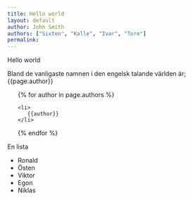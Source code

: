 ```yaml
---
title: Hello world
layout: default
author: John Smith
authors: ["Sixten", "Kalle", "Ivar", "Tore"]
permalink:
---
```


Hello world

Bland de vanligaste namnen i den engelsk talande världen är; {{page.author}}

<ul>

  {% for author in page.authors %}

    <li>
       {{author}}
    </li>

  {% endfor %}

</ul>

En lista
- Ronald
- Östen
- Viktor
- Egon
- Niklas
